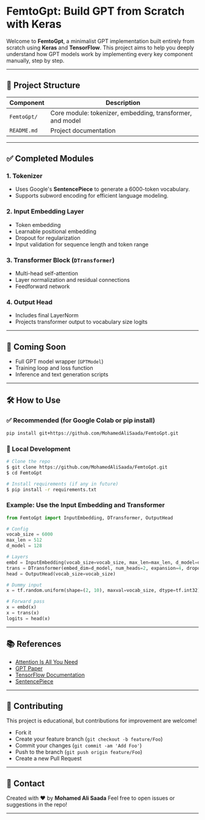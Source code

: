# FemtoGpt: Build GPT from Scratch with Keras

Welcome to **FemtoGpt**, a minimalist GPT implementation built entirely from scratch using **Keras** and **TensorFlow**. This project aims to help you deeply understand how GPT models work by implementing every key component manually, step by step.

---

## 🚀 Project Structure

| Component   | Description                                               |
| ----------- | --------------------------------------------------------- |
| `FemtoGpt/` | Core module: tokenizer, embedding, transformer, and model |
| `README.md` | Project documentation                                     |

---

## ✅ Completed Modules

### 1. **Tokenizer**

* Uses Google's **SentencePiece** to generate a 6000-token vocabulary.
* Supports subword encoding for efficient language modeling.

### 2. **Input Embedding Layer**

* Token embedding
* Learnable positional embedding
* Dropout for regularization
* Input validation for sequence length and token range

### 3. **Transformer Block (`DTransformer`)**

* Multi-head self-attention
* Layer normalization and residual connections
* Feedforward network

### 4. **Output Head**

* Includes final LayerNorm
* Projects transformer output to vocabulary size logits

---

## 🔧 Coming Soon

* Full GPT model wrapper (`GPTModel`)
* Training loop and loss function
* Inference and text generation scripts

---

## 🛠️ How to Use

### ✅ Recommended (for Google Colab or pip install)

```bash
pip install git+https://github.com/MohamedAliSaada/FemtoGpt.git
```

### 🧪 Local Development

```bash
# Clone the repo
$ git clone https://github.com/MohamedAliSaada/FemtoGpt.git
$ cd FemtoGpt

# Install requirements (if any in future)
$ pip install -r requirements.txt
```

### Example: Use the Input Embedding and Transformer

```python
from FemtoGpt import InputEmbedding, DTransformer, OutputHead

# Config
vocab_size = 6000
max_len = 512
d_model = 128

# Layers
embd = InputEmbedding(vocab_size=vocab_size, max_len=max_len, d_model=d_model, dropout_rate=0.1)
trans = DTransformer(embed_dim=d_model, num_heads=2, expansion=4, dropout_rate=0.1)
head = OutputHead(vocab_size=vocab_size)

# Dummy input
x = tf.random.uniform(shape=(2, 10), maxval=vocab_size, dtype=tf.int32)

# Forward pass
x = embd(x)
x = trans(x)
logits = head(x)
```

---

## 📚 References

* [Attention Is All You Need](https://arxiv.org/abs/1706.03762)
* [GPT Paper](https://cdn.openai.com/research-covers/language-unsupervised/language_understanding_paper.pdf)
* [TensorFlow Documentation](https://www.tensorflow.org/api_docs)
* [SentencePiece](https://github.com/google/sentencepiece)

---

## 🤝 Contributing

This project is educational, but contributions for improvement are welcome!

* Fork it
* Create your feature branch (`git checkout -b feature/Foo`)
* Commit your changes (`git commit -am 'Add Foo'`)
* Push to the branch (`git push origin feature/Foo`)
* Create a new Pull Request

---

## 📩 Contact

Created with ❤️ by **Mohamed Ali Saada**
Feel free to open issues or suggestions in the repo!

---
